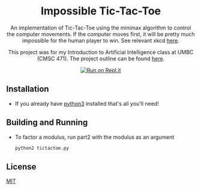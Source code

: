 <h1 align="center">
   Impossible Tic-Tac-Toe
</h1>
<p align="center">
   An implementation of Tic-Tac-Toe using the minimax algorithm to control the computer movements. If the computer moves first, it will be pretty much impossible for the human player to win.
   See relevant xkcd <a href="https://xkcd.com/832/" target="_blank">here</a>.
 </p>
 <p align="center">
  This project was for my Introduction to Artificial Intelligence class at UMBC (CMSC 471). The project outline can be found 
  <a href="https://github.com/ADMARIl/ImpossibleTicTacToe/blob/master/ASSIGNMENT.md" target="_blank">here</a>.
</p>
<div align="center">
   <a href="https://repl.it/github/ADMARIl/ImpossibleTicTacToe" target="_blank">
    <img src="https://repl.it/badge/github/ADMARIl/ImpossibleTicTacToe" alt="Run on Repl.it" />
  </a>
</div>


## Installation

* If you already have [python3](https://www.python.org/downloads/) installed that's all you'll need!

## Building and Running

* To factor a modulus, run part2 with the modulus as an argument
    ```bash
    python2 tictactoe.py
    ```
  
## License

[MIT](https://choosealicense.com/licenses/mit/)
